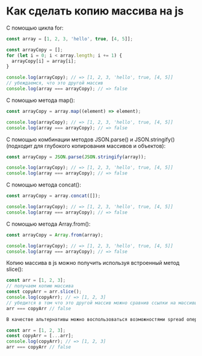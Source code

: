 # Как сделать копию массива на js

С помощью цикла for:

```JavaScript
const array = [1, 2, 3, 'hello', true, [4, 5]];

const arrayCopy = [];
for (let i = 0; i < array.length; i += 1) {
  arrayCopy[i] = array[i];
}

console.log(arrayCopy); // => [1, 2, 3, 'hello', true, [4, 5]]
// убеждаемся, что это другой массив
console.log(array === arrayCopy); // => false
```

С помощью метода map():
```JavaScript
const arrayCopy = array.map((element) => element);

console.log(arrayCopy); // => [1, 2, 3, 'hello', true, [4, 5]]
console.log(array === arrayCopy); // => false
```

С помощью комбинации методов JSON.parse() и JSON.stringify() (подходит для глубокого копирования массивов и объектов):
```JavaScript
const arrayCopy = JSON.parse(JSON.stringify(array));

console.log(arrayCopy); // => [1, 2, 3, 'hello', true, [4, 5]]
console.log(array === arrayCopy); // => false
```

С помощью метода concat():
```JavaScript
const arrayCopy = array.concat([]);

console.log(arrayCopy); // => [1, 2, 3, 'hello', true, [4, 5]]
console.log(array === arrayCopy); // => false
```

С помощью метода Array.from():
```JavaScript
const arrayCopy = Array.from(array);

console.log(arrayCopy); // => [1, 2, 3, 'hello', true, [4, 5]]
console.log(array === arrayCopy); // => false
```

Копию массива в js можно получить используя встроенный метод slice():
```JavaScript
const arr = [1, 2, 3];
// получаем копию массива
const copyArr = arr.slice();
console.log(copyArr); // => [1, 2, 3]
// убедится в том что это другой массив можно сравнив ссылки на массивы
arr === copyArr // false

В качестве альтернативы можно воспользоваться возможностями spread оператора:

const arr = [1, 2, 3];
const copyArr = [...arr];
console.log(copyArr); // => [1, 2, 3]
arr === copyArr // false
```
